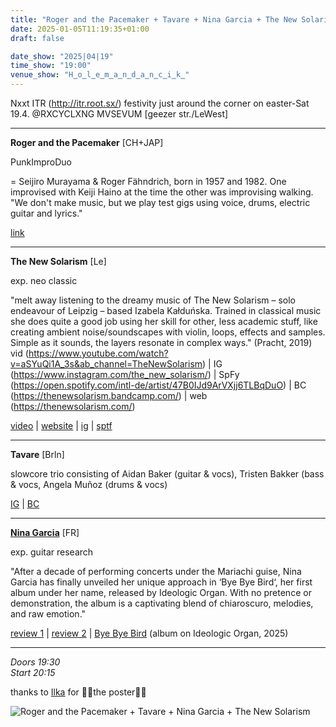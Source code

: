 ```yaml
---
title: "Roger and the Pacemaker + Tavare + Nina Garcia + The New Solarism"
date: 2025-01-05T11:19:35+01:00
draft: false

date_show: "2025|04|19"
time_show: "19:00"
venue_show: "H̳o̳l̳e̳m̳a̳n̳d̳a̳n̳c̳i̳k̳"
---
```


Nxxt ITR (http://itr.root.sx/) festivity just around the corner on easter-Sat 19.4. @RXCYCLXNG MVSEVUM [geezer str./LeWest]

---

**Roger and the Pacemaker** [CH+JAP]

PunkImproDuo

= Seijiro Murayama & Roger Fähndrich, born in 1957 and 1982. One improvised with Keiji Haino at the time the other was improvising walking. "We don't make music, but we play test gigs using voice, drums, electric guitar and lyrics."

[link](https://roger-f.com/pacemaker.html)

---

**The New Solarism** [Le]

exp. neo classic

"melt away listening to the dreamy music of The New Solarism – solo endeavour of Leipzig – based Izabela Kałduńska. Trained in classical music she does quite a good job using her skill for other, less academic stuff, like creating ambient noise/soundscapes with violin, loops, effects and samples. Simple as it sounds, the layers resonate in complex ways." (Pracht, 2019)
vid (https://www.youtube.com/watch?v=aSYuQi1A_3s&ab_channel=TheNewSolarism) | IG (https://www.instagram.com/the_new_solarism/) | SpFy (https://open.spotify.com/intl-de/artist/47B0IJd9ArVXjj6TLBqDuO) | BC (https://thenewsolarism.bandcamp.com/) | web (https://thenewsolarism.com/)

[video](https://youtu.be/aSYuQi1A_3s) | [website](www.thenewsolarism.com) | [ig](https://www.instagram.com/the_new_solarism/) | [sptf](https://open.spotify.com/intl-de/artist/47B0IJd9ArVXjj6TLBqDuO)

---

**Tavare** [Brln]

slowcore trio consisting of Aidan Baker (guitar & vocs), Tristen Bakker (bass & vocs, Angela Muñoz (drums & vocs)

[IG](https://www.instagram.com/tavaretrio/) | [BC](https://tavare.bandcamp.com/)

---

**[Nina Garcia](https://www.parabailarlabamba.fr/)** [FR]

exp. guitar research

"After a decade of performing concerts under the Mariachi guise, Nina Garcia has finally unveiled her unique approach in ‘Bye Bye Bird‘, her first album under her name, released by Ideologic Organ. With no pretence or demonstration, the album is a captivating blend of chiaroscuro, melodies, and raw emotion."

[review 1](https://ausland.berlin/artist/nina-garcia) | [review 2](https://www.muraillesmusic.com/en/artistes/nina-garcia/) | [Bye Bye Bird](https://ideologicorgan.bandcamp.com/album/bye-bye-bird) (album on Ideologic Organ, 2025)

---

_Doors 19:30_
\
_Start 20:15_

thanks to [Ilka](https://www.instagram.com/illo_illu_) for 🎷🍅the poster🍅🎷

![Roger and the Pacemaker + Tavare + Nina Garcia + The New Solarism](../../posters/2025-04-19.png)
